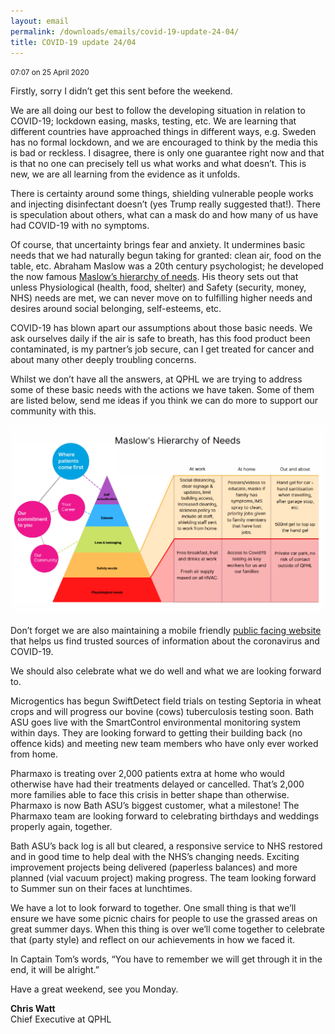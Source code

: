 ```yaml
---
layout: email
permalink: /downloads/emails/covid-19-update-24-04/
title: COVID-19 update 24/04
---
```


<small>07:07 on 25 April 2020</small>

Firstly, sorry I didn’t get this sent before the weekend.

We are all doing our best to follow the developing situation in relation to COVID-19; lockdown easing, masks, testing, etc. We are learning that different countries have approached things in different ways, e.g. Sweden has no formal lockdown, and we are encouraged to think by the media this is bad or reckless. I disagree, there is only one guarantee right now and that is that no one can precisely tell us what works and what doesn’t. This is new, we are all learning from the evidence as it unfolds.

There is certainty around some things, shielding vulnerable people works and injecting disinfectant doesn’t (yes Trump really suggested that!). There is speculation about others, what can a mask do and how many of us have had COVID-19 with no symptoms.

Of course, that uncertainty brings fear and anxiety. It undermines basic needs that we had naturally begun taking for granted: clean air, food on the table, etc. Abraham Maslow was a 20th century psychologist; he developed the now famous [Maslow’s hierarchy of needs](https://en.wikipedia.org/wiki/Maslow's_hierarchy_of_needs). His theory sets out that unless Physiological (health, food, shelter) and Safety (security, money, NHS) needs are met, we can never move on to fulfilling higher needs and desires around social belonging, self-esteems, etc.

COVID-19 has blown apart our assumptions about those basic needs. We ask ourselves daily if the air is safe to breath, has this food product been contaminated, is my partner’s job secure, can I get treated for cancer and about many other deeply troubling concerns.

Whilst we don’t have all the answers, at QPHL we are trying to address some of these basic needs with the actions we have taken. Some of them are listed below, send me ideas if you think we can do more to support our community with this.

![Diagram showing how QPHL’s values map onto Maslow’s hierarchy of needs](/images/maslows-hierarchy.png)

Don’t forget we are also maintaining a mobile friendly [public facing website](https://qphl.co/coronavirus) that helps us find trusted sources of information about the coronavirus and COVID-19.

We should also celebrate what we do well and what we are looking forward to.

Microgentics has begun SwiftDetect field trials on testing Septoria in wheat crops and will progress our bovine (cows) tuberculosis testing soon. Bath ASU goes live with the SmartControl environmental monitoring system within days. They are looking forward to getting their building back (no offence kids) and meeting new team members who have only ever worked from home.

Pharmaxo is treating over 2,000 patients extra at home who would otherwise have had their treatments delayed or cancelled. That’s 2,000 more families able to face this crisis in better shape than otherwise. Pharmaxo is now Bath ASU’s biggest customer, what a milestone! The Pharmaxo team are looking forward to celebrating birthdays and weddings properly again, together.

Bath ASU’s back log is all but cleared, a responsive service to NHS restored and in good time to help deal with the NHS’s changing needs. Exciting improvement projects being delivered (paperless balances) and more planned (vial vacuum project) making progress. The team looking forward to Summer sun on their faces at lunchtimes.

We have a lot to look forward to together. One small thing is that we’ll ensure we have some picnic chairs for people to use the grassed areas on great summer days. When this thing is over we’ll come together to celebrate that (party style) and reflect on our achievements in how we faced it.

In Captain Tom’s words, “You have to remember we will get through it in the end, it will be alright.”

Have a great weekend, see you Monday.

**Chris Watt**<br>
Chief Executive at QPHL